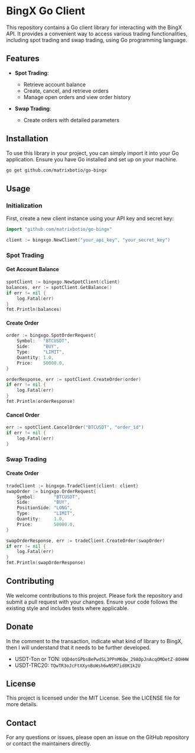 # BingX Go Client

This repository contains a Go client library for interacting with the BingX API. It provides a convenient way to access various trading functionalities, including spot trading and swap trading, using Go programming language.

## Features

- **Spot Trading**: 
  - Retrieve account balance
  - Create, cancel, and retrieve orders
  - Manage open orders and view order history

- **Swap Trading**:
  - Create orders with detailed parameters

## Installation

To use this library in your project, you can simply import it into your Go application. Ensure you have Go installed and set up on your machine.

```bash
go get github.com/matrixbotio/go-bingx
```

## Usage

### Initialization

First, create a new client instance using your API key and secret key:

```go
import "github.com/matrixbotio/go-bingx"

client := bingxgo.NewClient("your_api_key", "your_secret_key")
```

### Spot Trading

#### Get Account Balance

```go
spotClient := bingxgo.NewSpotClient(client)
balances, err := spotClient.GetBalance()
if err != nil {
    log.Fatal(err)
}
fmt.Println(balances)
```

#### Create Order

```go
order := bingxgo.SpotOrderRequest{
    Symbol:   "BTCUSDT",
    Side:     "BUY",
    Type:     "LIMIT",
    Quantity: 1.0,
    Price:    50000.0,
}

orderResponse, err := spotClient.CreateOrder(order)
if err != nil {
    log.Fatal(err)
}
fmt.Println(orderResponse)
```

#### Cancel Order

```go
err := spotClient.CancelOrder("BTCUSDT", "order_id")
if err != nil {
    log.Fatal(err)
}
```

### Swap Trading

#### Create Order

```go
tradeClient := bingxgo.TradeClient{client: client}
swapOrder := bingxgo.OrderRequest{
    Symbol:       "BTCUSDT",
    Side:         "BUY",
    PositionSide: "LONG",
    Type:         "LIMIT",
    Quantity:     1.0,
    Price:        50000.0,
}

swapOrderResponse, err := tradeClient.CreateOrder(swapOrder)
if err != nil {
    log.Fatal(err)
}
fmt.Println(swapOrderResponse)
```

## Contributing

We welcome contributions to this project. Please fork the repository and submit a pull request with your changes. Ensure your code follows the existing style and includes tests where applicable.

## Donate

In the comment to the transaction, indicate what kind of library to BingX, then I will understand that it needs to be further developed.

* USDT-Ton or TON: `UQD4otGPbsBePwdSL3PPnM6Qw_29AOpJnAcqOMOetZ-8OHHW`
* USDT-TRC20: `TQwTR3oJcFtXXynBoWsh6wNSM7id8K1k2U`

## License

This project is licensed under the MIT License. See the LICENSE file for more details.

## Contact

For any questions or issues, please open an issue on the GitHub repository or contact the maintainers directly.
 